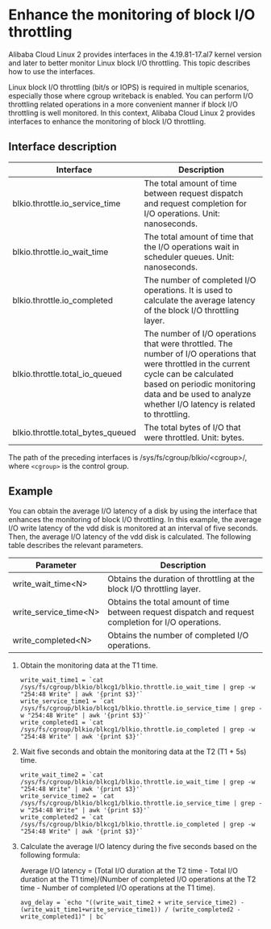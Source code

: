 # Enhance the monitoring of block I/O throttling

Alibaba Cloud Linux 2 provides interfaces in the 4.19.81-17.al7 kernel version and later to better monitor Linux block I/O throttling. This topic describes how to use the interfaces.

Linux block I/O throttling \(bit/s or IOPS\) is required in multiple scenarios, especially those where cgroup writeback is enabled. You can perform I/O throttling related operations in a more convenient manner if block I/O throttling is well monitored. In this context, Alibaba Cloud Linux 2 provides interfaces to enhance the monitoring of block I/O throttling.

## Interface description

|Interface|Description|
|---------|-----------|
|blkio.throttle.io\_service\_time|The total amount of time between request dispatch and request completion for I/O operations. Unit: nanoseconds.|
|blkio.throttle.io\_wait\_time|The total amount of time that the I/O operations wait in scheduler queues. Unit: nanoseconds.|
|blkio.throttle.io\_completed|The number of completed I/O operations. It is used to calculate the average latency of the block I/O throttling layer.|
|blkio.throttle.total\_io\_queued|The number of I/O operations that were throttled. The number of I/O operations that were throttled in the current cycle can be calculated based on periodic monitoring data and be used to analyze whether I/O latency is related to throttling.|
|blkio.throttle.total\_bytes\_queued|The total bytes of I/O that were throttled. Unit: bytes.|

The path of the preceding interfaces is /sys/fs/cgroup/blkio/<cgroup\>/, where `<cgroup>` is the control group.

## Example

You can obtain the average I/O latency of a disk by using the interface that enhances the monitoring of block I/O throttling. In this example, the average I/O write latency of the vdd disk is monitored at an interval of five seconds. Then, the average I/O latency of the vdd disk is calculated. The following table describes the relevant parameters.

|Parameter|Description|
|---------|-----------|
|write\_wait\_time<N\>|Obtains the duration of throttling at the block I/O throttling layer.|
|write\_service\_time<N\>|Obtains the total amount of time between request dispatch and request completion for I/O operations.|
|write\_completed<N\>|Obtains the number of completed I/O operations.|

1.  Obtain the monitoring data at the T1 time.

    ```
    write_wait_time1 = `cat /sys/fs/cgroup/blkio/blkcg1/blkio.throttle.io_wait_time | grep -w "254:48 Write" | awk '{print $3}'`
    write_service_time1 = `cat /sys/fs/cgroup/blkio/blkcg1/blkio.throttle.io_service_time | grep -w "254:48 Write" | awk '{print $3}'`
    write_completed1 = `cat /sys/fs/cgroup/blkio/blkcg1/blkio.throttle.io_completed | grep -w "254:48 Write" | awk '{print $3}'`
    ```

2.  Wait five seconds and obtain the monitoring data at the T2 \(T1 + 5s\) time.

    ```
    write_wait_time2 = `cat /sys/fs/cgroup/blkio/blkcg1/blkio.throttle.io_wait_time | grep -w "254:48 Write" | awk '{print $3}'`
    write_service_time2 = `cat /sys/fs/cgroup/blkio/blkcg1/blkio.throttle.io_service_time | grep -w "254:48 Write" | awk '{print $3}'`
    write_completed2 = `cat /sys/fs/cgroup/blkio/blkcg1/blkio.throttle.io_completed | grep -w "254:48 Write" | awk '{print $3}'`
    ```

3.  Calculate the average I/O latency during the five seconds based on the following formula:

    Average I/O latency = \(Total I/O duration at the T2 time - Total I/O duration at the T1 time\)/\(Number of completed I/O operations at the T2 time - Number of completed I/O operations at the T1 time\).

    ```
    avg_delay = `echo "((write_wait_time2 + write_service_time2) - (write_wait_time1+write_service_time1)) / (write_completed2 - write_completed1)" | bc`
    ```


